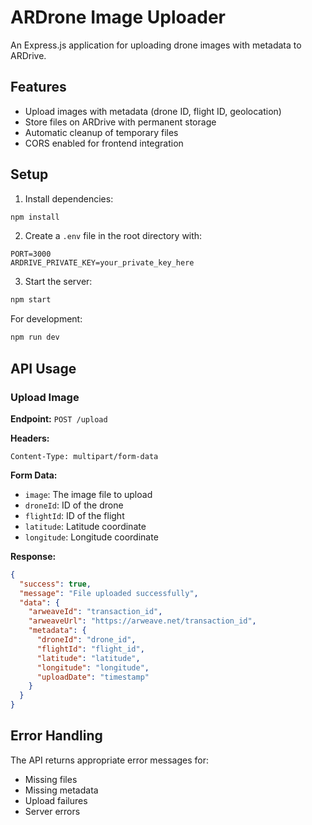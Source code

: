 # ARDrone Image Uploader

An Express.js application for uploading drone images with metadata to ARDrive.

## Features

- Upload images with metadata (drone ID, flight ID, geolocation)
- Store files on ARDrive with permanent storage
- Automatic cleanup of temporary files
- CORS enabled for frontend integration

## Setup

1. Install dependencies:
```bash
npm install
```

2. Create a `.env` file in the root directory with:
```
PORT=3000
ARDRIVE_PRIVATE_KEY=your_private_key_here
```

3. Start the server:
```bash
npm start
```

For development:
```bash
npm run dev
```

## API Usage

### Upload Image

**Endpoint:** `POST /upload`

**Headers:**
```
Content-Type: multipart/form-data
```

**Form Data:**
- `image`: The image file to upload
- `droneId`: ID of the drone
- `flightId`: ID of the flight
- `latitude`: Latitude coordinate
- `longitude`: Longitude coordinate

**Response:**
```json
{
  "success": true,
  "message": "File uploaded successfully",
  "data": {
    "arweaveId": "transaction_id",
    "arweaveUrl": "https://arweave.net/transaction_id",
    "metadata": {
      "droneId": "drone_id",
      "flightId": "flight_id",
      "latitude": "latitude",
      "longitude": "longitude",
      "uploadDate": "timestamp"
    }
  }
}
```

## Error Handling

The API returns appropriate error messages for:
- Missing files
- Missing metadata
- Upload failures
- Server errors 
